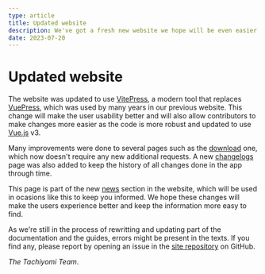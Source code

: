 ```yaml
---
type: article
title: Updated website
description: We've got a fresh new website we hope will be even easier to use
date: 2023-07-20
---
```


# Updated website

The website was updated to use [VitePress](https://vitepress.dev/), a modern
tool that replaces [VuePress](https://vuepress.vuejs.org/), which was used
by many years in our previous website. This change will make the user usability
better and will also allow contributors to make changes more easier as the
code is more robust and updated to use [Vue.js](https://vuejs.org/) v3.

Many improvements were done to several pages such as the [download](/download/)
one, which now doesn't require any new additional requests. A new [changelogs](/changelogs/)
page was also added to keep the history of all changes done in the app through time.

This page is part of the new [news](/news/) section in the website, which
will be used in ocasions like this to keep you informed. We hope these changes
will make the users experience better and keep the information more easy to find.

As we're still in the process of rewritting and updating part of the
documentation and the guides, errors might be present in the texts. If you
find any, please report by opening an issue in the [site repository](https://github.com/tachiyomiorg/website/issues/new/choose)
on GitHub.

*The Tachiyomi Team*.
